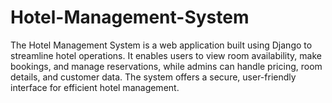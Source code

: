# Hotel-Management-System
The Hotel Management System is a web application built using Django to streamline hotel operations. It enables users to view room availability, make bookings, and manage reservations, while admins can handle pricing, room details, and customer data. The system offers a secure, user-friendly interface for efficient hotel management.
